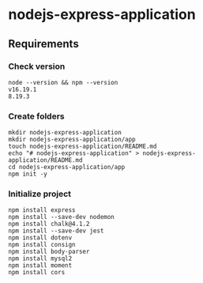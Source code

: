 # nodejs-express-application

## Requirements

### Check version
```
node --version && npm --version
v16.19.1
8.19.3
```

### Create folders
```
mkdir nodejs-express-application
mkdir nodejs-express-application/app
touch nodejs-express-application/README.md
echo "# nodejs-express-application" > nodejs-express-application/README.md
cd nodejs-express-application/app
npm init -y
```

### Initialize project
```
npm install express
npm install --save-dev nodemon
npm install chalk@4.1.2
npm install --save-dev jest
npm install dotenv
npm install consign
npm install body-parser
npm install mysql2
npm install moment
npm install cors
```